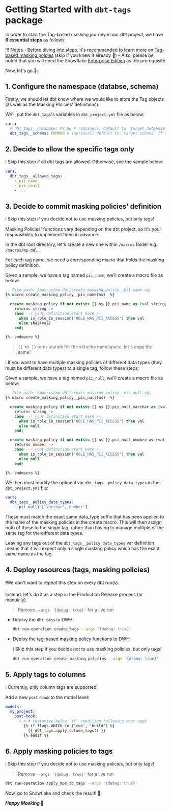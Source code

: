 # Getting Started with `dbt-tags` package

In order to start the Tag-based masking journey in our dbt project, we have **6 essential steps** as follows:

!!! Notes
    - Before diving into steps, it's recommended to learn more on [Tag-based masking polcies](https://docs.snowflake.com/en/user-guide/tag-based-masking-policies) (skip if you knew it already 💯)
    - Also, please be noted that you will need the Snowflake [Enterprise Edition](https://docs.snowflake.com/en/user-guide/intro-editions?ref=infintelambda) as the prerequisite

Now, let's go 🏃:

## 1. Configure the namespace (databse, schema)

Firstly, we should let dbt know where we would like to store the Tag objects (as well as the Masking Policies' definitions).

We'll put the `dbt_tags`'s variables in `dbt_project.yml` file as below:

```yml
vars:
  # dbt_tags__database: MY_DB # (optional) default to `target.database` if not specified
  dbt_tags__schema: COMMON # (optional) default to `target.schema` if not specified
```

## 2. Decide to allow the specific tags only

ℹ️ Skip this step if all dbt tags are allowed. Otherwise, see the sample below:

```yml
vars:
  dbt_tags__allowed_tags:
    - pii_name
    - pii_email
    - ...
```

## 3. Decide to commit masking policies' definition

ℹ️ Skip this step if you decide not to use masking policies, but only tags!

Masking Policies' functions vary depending on the dbt project, so it's your responsibility to implement them in advance.

In the dbt root directory, let's create a new one within `/macros` folder e.g. `/macros/mp-ddl`.

For each tag name, we need a corresponding macro that holds the masking policy definition.

Given a sample, we have a tag named `pii_name`, we'll create a macro file as below:

```sql
-- File path: /macros/mp-ddl/create_masking_policy__pii_name.sql
{% macro create_masking_policy__pii_name(ns) -%}

  create masking policy if not exists {{ ns }}.pii_name as (val string)
    returns string ->
    case --/ your definition start here /--
      when is_role_in_session('ROLE_HAS_PII_ACCESS') then val
      else sha2(val)
    end;

{%- endmacro %}
```

> `{{ ns }}` or `ns` stands for the schema namespace, let's copy the same!

ℹ️ If you want to have multiple masking policies of different data types (they must be different data types) to a single tag, follow these steps:

Given a sample, we have a tag named `pii_null`, we'll create a macro file as below:

```sql
-- File path: /macros/mp-ddl/create_masking_policy__pii_null.sql
{% macro create_masking_policy__pii_null(ns) -%}

  create masking policy if not exists {{ ns }}.pii_null_varchar as (val string)
    returns string ->
    case --/ your definition start here /--
      when is_role_in_session('ROLE_HAS_PII_ACCESS') then val
      else null
    end;

  create masking policy if not exists {{ ns }}.pii_null_number as (val number)
    returns number ->
    case --/ your definition start here /--
      when is_role_in_session('ROLE_HAS_PII_ACCESS') then val
      else null
    end;

{%- endmacro %}
```

We then must modify the optional var `dbt_tags__policy_data_types` in the `dbt_project.yml` file:

```yml
vars:
  dbt_tags__policy_data_types:
    - pii_null: ['varchar','number']
```

These must match the exact same data_type suffix that has been applied to the name of the masking policies in the create macro. This will then assign both of these to the single tag, rather than having to manage multiple of the same tag for the different data types.

Leaving any tags out of the `dbt_tags__policy_data_types` var definition means that it will expect only a single masking policy which has the exact same name as the tag.

## 4. Deploy resources (tags, masking policies)

❗We don't want to repeat this step on every dbt run(s).

Instead, let's do it as a step in the Production Release process (or manually).

> Remove `--args '{debug: true}'` for a live run

- Deploy the `dbt tags` to DWH:

  ```bash
  dbt run-operation create_tags --args '{debug: true}'
  ```

- Deploy the tag-based masking policy functions to DWH:

  ℹ️ Skip this step if you decide not to use masking policies, but only tags!

  ```bash
  dbt run-operation create_masking_policies --args '{debug: true}'
  ```

## 5. Apply tags to columns

ℹ️ Currently, only column tags are supported!

Add a new `post-hook` to the model level:

```yml
models:
  my_project:
    post-hook:
      - > # customize below `if` condition following your need
        {% if flags.WHICH in ('run', 'build') %}
          {{ dbt_tags.apply_column_tags() }}
        {% endif %}
```

## 6. Apply masking policies to tags

ℹ️ Skip this step if you decide not to use masking policies, but only tags!

> Remove `--args '{debug: true}'` for a live run

```bash
dbt run-operation apply_mps_to_tags --args '{debug: true}'
```

Now, go to Snowflake and check the result! 🚀

**_Happy Masking_ 🎉**
